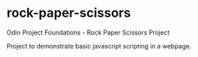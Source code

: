 # rock-paper-scissors
Odin Project Foundations - Rock Paper Scissors Project

Project to demonstrate basic javascript scripting in a webpage.